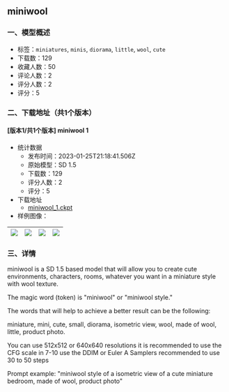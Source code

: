 ## miniwool
### 一、模型概述

- 标签：`miniatures`, `minis`, `diorama`, `little`, `wool`, `cute`
- 下载数：129
- 收藏人数：50
- 评论人数：2
- 评分人数：2
- 评分：5

### 二、下载地址（共1个版本）

#### [版本1/共1个版本] miniwool 1

- 统计数据
  - 发布时间：2023-01-25T21:18:41.506Z
  - 原始模型：SD 1.5
  - 下载数：129
  - 评分人数：2
  - 评分：5
- 下载地址
  - [miniwool_1.ckpt](https://civitai.com/api/download/models/6117)
- 样例图像：

| <img src="https://image.civitai.com/xG1nkqKTMzGDvpLrqFT7WA/fff1abbe-0ce9-4361-7b05-ca9fd001c600/width=450/53003.jpeg" /> | <img src="https://image.civitai.com/xG1nkqKTMzGDvpLrqFT7WA/1493494f-9df9-483d-2666-20f7afa80900/width=450/53022.jpeg" /> | <img src="https://image.civitai.com/xG1nkqKTMzGDvpLrqFT7WA/48b87961-9ac1-49cd-c240-f64352b1df00/width=450/53021.jpeg" /> | <img src="https://image.civitai.com/xG1nkqKTMzGDvpLrqFT7WA/895b47c0-260e-4373-95d4-60bfcbe5bf00/width=450/53020.jpeg" /> |
| ---- | ---- | ---- | ---- |


### 三、详情
<p>miniwool is a SD 1.5 based model that will allow you to create cute environments, characters, rooms, whatever you want in a miniature style with wool texture.</p><p>The magic word (token) is "miniwool" or "miniwool style."</p><p>The words that will help to achieve a better result can be the following:</p><p>miniature, mini, cute, small, diorama, isometric view, wool, made of wool, little, product photo.</p><p>You can use 512x512 or 640x640 resolutions it is recommended to use the CFG scale in 7-10 use the DDIM or Euler A Samplers recommended to use 30 to 50 steps</p><p>Prompt example: "miniwool style of a isometric view of a cute miniature bedroom, made of wool, product photo"</p>